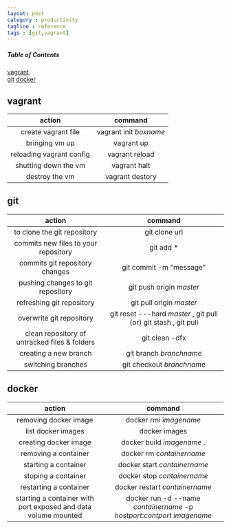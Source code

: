 ```yaml
---
layout: post
category : productivity
tagline : reference
tags : [git,vagrant]
---
```


##### Table of Contents  
[vagrant](#vagrant)  
[git](#git)
[docker](#docker)

<a name="vagrant"/>

## vagrant

action|command|
:---:|:---:|
create vagrant file|vagrant init *boxname*|
bringing vm up|vagrant up|
reloading vagrant config|vagrant reload|
shutting down the vm|vagrant halt|
destroy the vm|vagrant destory|

<a name="git"/>

## git

action|command|
:----:|:----:|
to clone the git repository|git clone url|
commits new files to your repository|git add *|
commits git repository changes|git commit -m "message"|
pushing changes to git repository|git push origin *master*|
refreshing git repository|git pull origin *master*|
overwrite git repository|git reset ---hard *master* , git pull (or) git stash , git pull|
clean repository of untracked files & folders|git clean -dfx|
creating a new branch| git branch *branchname*|
switching branches| git checkout *branchname*|

<a name="docker"/>

## docker

action|command|
:----:|:----:|
removing docker image|docker rmi *imagename*|
list docker images|docker images|
creating docker image|docker build *imagename* .|
removing a container|docker rm *containername* |
starting a container|docker start *containername* |
stoping a container|docker stop *containername* |
restarting a container|docker restart *containername* |
starting a container with port exposed and data volume mounted|docker run -d --name *containername* -p *hostport*:*contport* *imagename*|
